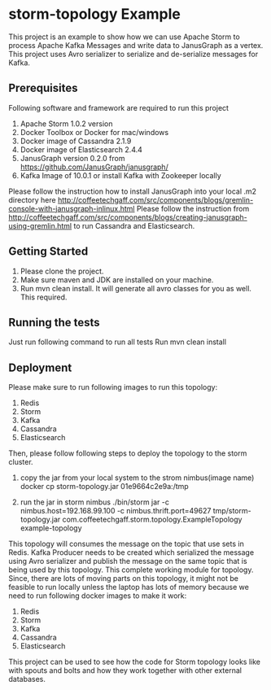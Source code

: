 # storm-topology Example

This project is an example to show how we can use Apache Storm to process Apache Kafka Messages and write data to JanusGraph as a vertex. This project uses Avro serializer to serialize and de-serialize messages for Kafka.

## Prerequisites

Following software and framework are required to run this project
1. Apache Storm 1.0.2 version
2. Docker Toolbox or Docker for mac/windows
3. Docker image of Cassandra 2.1.9
4. Docker image of Elasticsearch 2.4.4
5. JanusGraph version 0.2.0 from https://github.com/JanusGraph/janusgraph/
6. Kafka Image of 10.0.1 or install Kafka with Zookeeper locally

Please follow the instruction how to install JanusGraph into your local .m2 directory here http://coffeetechgaff.com/src/components/blogs/gremlin-console-with-janusgraph-inlinux.html
Please follow the instruction from http://coffeetechgaff.com/src/components/blogs/creating-janusgraph-using-gremlin.html to run Cassandra and Elasticsearch.

## Getting Started

1. Please clone the project.
2. Make sure maven and JDK are installed on your machine.
3. Run mvn clean install. It will generate all avro classes for you as well. This required.

## Running the tests

Just run following command to run all tests
Run mvn clean install

## Deployment

Please make sure to run following images to run this topology:
1. Redis
2. Storm
3. Kafka
4. Cassandra
5. Elasticsearch

Then, please follow following steps to deploy the topology to the storm cluster.

1. copy the jar from your local system to the strom nimbus(image name)
docker cp storm-topology.jar 01e9664c2e9a:/tmp

2. run the jar in storm nimbus
./bin/storm jar -c nimbus.host=192.168.99.100 -c nimbus.thrift.port=49627 tmp/storm-topology.jar com.coffeetechgaff.storm.topology.ExampleTopology example-topology

This topology will consumes the message on the topic that use sets in Redis. Kafka Producer needs to be created which serialized the message using Avro serializer and publish the message on the same topic that is being used by this topology.
This complete working module for topology. Since, there are lots of moving parts on this topology, it might not be feasible to run locally unless the laptop has lots of memory because we need to run following docker images to make it work:
1. Redis
2. Storm
3. Kafka
4. Cassandra
5. Elasticsearch

This project can be used to see how the code for Storm topology looks like with spouts and bolts and how they work together with other external databases.

